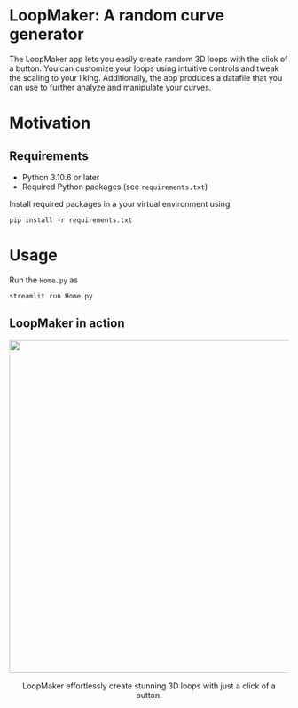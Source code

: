 # LoopMaker: A random curve generator
The LoopMaker app lets you easily create random 3D loops with the click of a button. You can customize your loops using intuitive controls and tweak the scaling to your liking. Additionally, the app produces a datafile that you can use to further analyze and manipulate your curves.

# Motivation


## Requirements

- Python 3.10.6 or later
- Required Python packages (see `requirements.txt`)

Install required packages in a your virtual environment using
```
pip install -r requirements.txt
```
# Usage

Run the `Home.py` as
```
streamlit run Home.py
```

## LoopMaker in action

<p align="center">
  <img width="600" src="https://github.com/rahulor/loop-maker/assets/69508071/c53f8e5d-58eb-4580-8ca8-23d8656ad400" alt>
</p>
<p align="center">
LoopMaker effortlessly create stunning 3D loops with just a click of a button.
</p>
